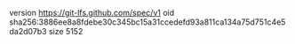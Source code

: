 version https://git-lfs.github.com/spec/v1
oid sha256:3886ee8a8fdebe30c345bc15a31ccedefd93a811ca134a75d751c4e5da2d07b3
size 5152
